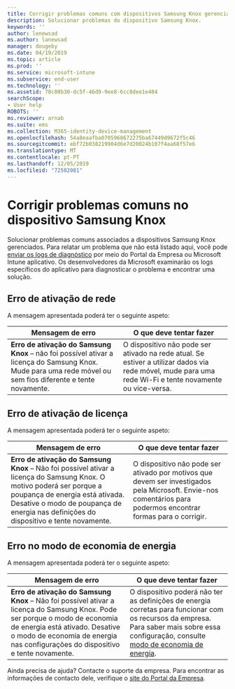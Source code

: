 ```yaml
---
title: Corrigir problemas comuns com dispositivos Samsung Knox gerenciados | Microsoft Docs
description: Solucionar problemas do dispositivo Samsung Knox.
keywords: ''
author: lenewsad
ms.author: lanewsad
manager: dougeby
ms.date: 04/19/2019
ms.topic: article
ms.prod: ''
ms.service: microsoft-intune
ms.subservice: end-user
ms.technology: ''
ms.assetid: 78c08b30-dc5f-46d9-9ee8-6cc8dee1e404
searchScope:
- User help
ROBOTS: ''
ms.reviewer: arnab
ms.suite: ems
ms.collection: M365-identity-device-management
ms.openlocfilehash: 54a8eaafba0705968672275ba67449d9672f5c46
ms.sourcegitcommit: ebf72b038219904d6e7d20024b107f4aa68f57e6
ms.translationtype: MT
ms.contentlocale: pt-PT
ms.lasthandoff: 12/05/2019
ms.locfileid: "72502081"
---
```

# <a name="fix-common-issues-with-your-samsung-knox-device"></a>Corrigir problemas comuns no dispositivo Samsung Knox

Solucionar problemas comuns associados a dispositivos Samsung Knox gerenciados. Para relatar um problema que não está listado aqui, você pode [enviar os logs de diagnóstico](send-logs-to-microsoft-android.md) por meio do Portal da Empresa ou Microsoft Intune aplicativo. Os desenvolvedores da Microsoft examinarão os logs específicos do aplicativo para diagnosticar o problema e encontrar uma solução.    

## <a name="network-activation-error"></a>Erro de ativação de rede  

A mensagem apresentada poderá ter o seguinte aspeto:

|Mensagem de erro|O que deve tentar fazer|
|---|---|
|**Erro de ativação do Samsung Knox** – não foi possível ativar a licença do Samsung Knox. Mude para uma rede móvel ou sem fios diferente e tente novamente.|O dispositivo não pode ser ativado na rede atual. Se estiver a utilizar dados via rede móvel, mude para uma rede Wi-Fi e tente novamente ou vice-versa.|

## <a name="license-activation-error"></a>Erro de ativação de licença

A mensagem apresentada poderá ter o seguinte aspeto:

|Mensagem de erro|O que deve tentar fazer|
|---|---|
|**Erro de ativação do Samsung Knox** – Não foi possível ativar a licença do Samsung Knox. O motivo poderá ser porque a poupança de energia está ativada. Desative o modo de poupança de energia nas definições do dispositivo e tente novamente.|O dispositivo não pode ser ativado por motivos que devem ser investigados pela Microsoft. Envie-nos comentários para podermos encontrar formas para o corrigir.|

## <a name="power-saving-mode-error"></a>Erro no modo de economia de energia

A mensagem apresentada poderá ter o seguinte aspeto:

|Mensagem de erro|O que deve tentar fazer|
|---|---|
|**Erro de ativação do Samsung Knox** – Não foi possível ativar a licença do Samsung Knox. Pode ser porque o modo de economia de energia está ativado. Desative o modo de economia de energia nas configurações do dispositivo e tente novamente. |O dispositivo poderá não ter as definições de energia corretas para funcionar com os recursos da empresa. Para saber mais sobre essa configuração, consulte [modo de economia de energia](power-saving-mode-android.md).|  

Ainda precisa de ajuda? Contacte o suporte da empresa. Para encontrar as informações de contacto dele, verifique o [site do Portal da Empresa](https://go.microsoft.com/fwlink/?linkid=2010980).
